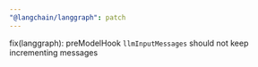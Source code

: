 ```yaml
---
"@langchain/langgraph": patch
---
```


fix(langgraph): preModelHook `llmInputMessages` should not keep incrementing messages
